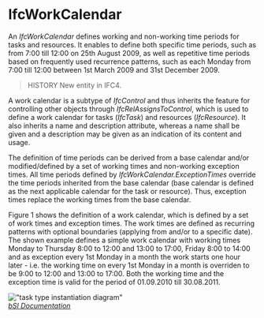 IfcWorkCalendar
===============
An _IfcWorkCalendar_ defines working and non-working time periods for tasks
and resources. It enables to define both specific time periods, such as from
7:00 till 12:00 on 25th August 2009, as well as repetitive time periods based
on frequently used recurrence patterns, such as each Monday from 7:00 till
12:00 between 1st March 2009 and 31st December 2009.  
  
> HISTORY  New entity in IFC4.  
  
A work calendar is a subtype of _IfcControl_ and thus inherits the feature for
controlling other objects through _IfcRelAssignsToControl_, which is used to
define a work calendar for tasks (_IfcTask_) and resources (_IfcResource_). It
also inherits a name and description attribute, whereas a name shall be given
and a description may be given as an indication of its content and usage.  
  
The definition of time periods can be derived from a base calendar and/or
modified/defined by a set of working times and non-working exception times.
All time periods defined by _IfcWorkCalendar.ExceptionTimes_ override the time
periods inherited from the base calendar (base calendar is defined as the next
applicable calendar for the task or resource). Thus, exception times replace
the working times from the base calendar.  
  
Figure 1 shows the definition of a work calendar, which is defined by a set of
work times and exception times. The work times are defined as recurring
patterns with optional boundaries (applying from and/or to a specific date).
The shown example defines a simple work calendar with working times Monday to
Thursday 8:00 to 12:00 and 13:00 to 17:00, Friday 8:00 to 14:00 and as
exception every 1st Monday in a month the work starts one hour later - i.e.
the working time on every 1st Monday in a month is overriden to be 9:00 to
12:00 and 13:00 to 17:00. Both the working time and the exception time is
valid for the period of 01.09.2010 till 30.08.2011.  
  
!["task type instantiation
diagram"](figures/ifcworkcalendar_instantiation_diagram.png "Figure 1 -- Work
calendar instantiation")  
[ _bSI
Documentation_](https://standards.buildingsmart.org/IFC/DEV/IFC4_2/FINAL/HTML/schema/ifcprocessextension/lexical/ifcworkcalendar.htm)


